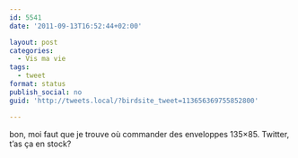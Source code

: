 ```yaml
---
id: 5541
date: '2011-09-13T16:52:44+02:00'

layout: post
categories:
  - Vis ma vie
tags:
  - tweet
format: status
publish_social: no
guid: 'http://tweets.local/?birdsite_tweet=113656369755852800'

---
```


bon, moi faut que je trouve où commander des enveloppes 135×85. Twitter, t’as ça en stock?